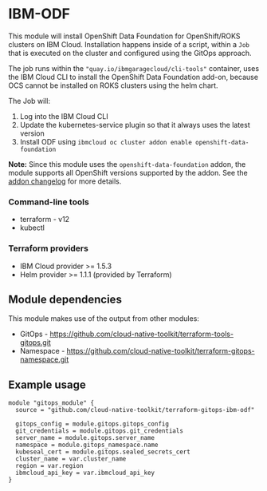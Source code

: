 # IBM-ODF

This module will install OpenShift Data Foundation for OpenShift/ROKS clusters on IBM Cloud.
Installation happens inside of a script, within a `Job` that is executed on the cluster and configured using the GitOps approach.   

The job runs within the `"quay.io/ibmgaragecloud/cli-tools"` container, uses the IBM Cloud CLI to install the OpenShift Data Foundation add-on, because OCS cannot be installed on ROKS clusters using the helm chart.

The Job will: 
1. Log into the IBM Cloud CLI
2. Update the kubernetes-service plugin so that it always uses the latest version
3. Install ODF using `ibmcloud oc cluster addon enable openshift-data-foundation`

**Note:** Since this module uses the `openshift-data-foundation` addon, the module supports all OpenShift versions supported by the addon. See the [addon changelog](https://cloud.ibm.com/docs/openshift?topic=openshift-odf_addon_changelog) for more details.


### Command-line tools

- terraform - v12
- kubectl

### Terraform providers

- IBM Cloud provider >= 1.5.3
- Helm provider >= 1.1.1 (provided by Terraform)

## Module dependencies

This module makes use of the output from other modules:

- GitOps - https://github.com/cloud-native-toolkit/terraform-tools-gitops.git
- Namespace - https://github.com/cloud-native-toolkit/terraform-gitops-namespace.git


## Example usage

```hcl-terraform
module "gitops_module" {
  source = "github.com/cloud-native-toolkit/terraform-gitops-ibm-odf"

  gitops_config = module.gitops.gitops_config
  git_credentials = module.gitops.git_credentials
  server_name = module.gitops.server_name
  namespace = module.gitops_namespace.name
  kubeseal_cert = module.gitops.sealed_secrets_cert
  cluster_name = var.cluster_name
  region = var.region
  ibmcloud_api_key = var.ibmcloud_api_key
}
```

